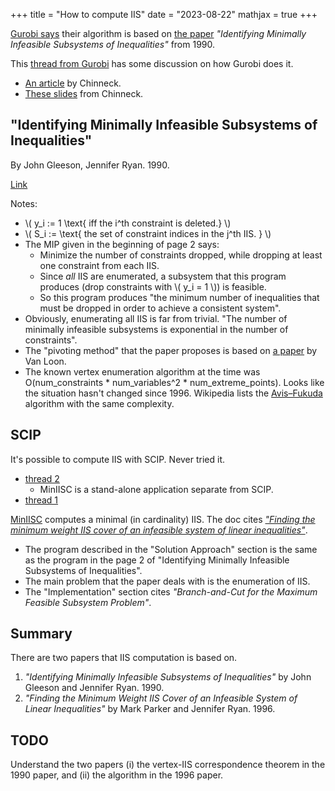 +++
title = "How to compute IIS"
date = "2023-08-22"
mathjax = true
+++

[Gurobi says](https://support.gurobi.com/hc/en-us/articles/360041448572-How-does-Gurobi-compute-the-IIS-for-infeasible-models-) their algorithm is based on [the paper](https://pubsonline.informs.org/doi/10.1287/ijoc.2.1.61) *"Identifying Minimally Infeasible Subsystems of Inequalities"* from 1990.

This [thread from Gurobi](https://support.gurobi.com/hc/en-us/community/posts/4470121095057-How-Gurobi-compute-IIS-for-MIP-problem-) has some discussion on how Gurobi does it.

- [An article](http://www.sce.carleton.ca/faculty/chinneck/docs/GuieuChinneck.pdf) by Chinneck.
- [These slides](https://www.sce.carleton.ca/faculty/chinneck/docs/CPAIOR07InfeasibilityTutorial.pdf) from Chinneck.

## "Identifying Minimally Infeasible Subsystems of Inequalities"

By John Gleeson, Jennifer Ryan. 1990.

[Link](https://www.math.ucdavis.edu/~deloera/MISC/LA-BIBLIO/trunk/RyanJennifer2.pdf)

Notes:

- \\( y_i := 1 \text{ iff the i^th constraint is deleted.} \\)
- \\( S_i := \text{ the set of constraint indices in the j^th IIS. } \\)
- The MIP given in the beginning of page 2 says:
    * Minimize the number of constraints dropped, while dropping at least one constraint from each IIS.
    * Since *all* IIS are enumerated, a subsystem that this program produces (drop constraints with \\( y_i = 1 \\)) is feasible.
    * So this program produces "the minimum number of inequalities that must be dropped in order to achieve a consistent system".
- Obviously, enumerating all IIS is far from trivial.
    "The number of minimally infeasible subsystems is exponential in the number of constraints".
- The "pivoting method" that the paper proposes is based on [a paper](https://www.sciencedirect.com/science/article/abs/pii/0377221781901776) by Van Loon.
- The known vertex enumeration algorithm at the time was O(num\_constraints * num\_variables^2 * num\_extreme\_points).
    Looks like the situation hasn't changed since 1996.
    Wikipedia lists the [Avis–Fukuda](https://en.wikipedia.org/wiki/Vertex_enumeration_problem) algorithm with the same complexity.

## SCIP

It's possible to compute IIS with SCIP. Never tried it.

- [thread 2](http://listserv.zib.de/pipermail/scip/2015-December/002613.html)
    * MinIISC is a stand-alone application separate from SCIP.
- [thread 1](http://listserv.zib.de/pipermail/scip/2012-October/001095.html)

[MinIISC](https://scipopt.org/doc/html/MINIISC_MAIN.php) computes a minimal (in cardinality) IIS.
The doc cites [*"Finding the minimum weight IIS cover of an infeasible system of linear inequalities"*](https://link.springer.com/article/10.1007/BF02284626).

- The program described in the "Solution Approach" section is the same as the program in the page 2 of "Identifying Minimally Infeasible Subsystems of Inequalities".
- The main problem that the paper deals with is the enumeration of IIS.
- The "Implementation" section cites *"Branch-and-Cut for the Maximum Feasible Subsystem Problem"*.

## Summary

There are two papers that IIS computation is based on.

1. *"Identifying Minimally Infeasible Subsystems of Inequalities"* by John Gleeson and Jennifer Ryan. 1990.
2. *"Finding the Minimum Weight IIS Cover of an Infeasible System of Linear Inequalities"* by Mark Parker and Jennifer Ryan. 1996.

## TODO

Understand the two papers (i) the vertex-IIS correspondence theorem in the 1990 paper, and (ii) the algorithm in the 1996 paper.
